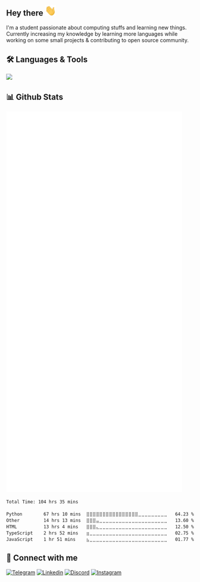 ## Hey there [<img src="https://raw.githubusercontent.com/ABSphreak/ABSphreak/master/gifs/Hi.gif" width="30px">](#) 

I'm a student passionate about computing stuffs and learning new things. Currently increasing my knowledge by learning more languages while working on some small projects & contributing to open source community.

## 🛠️ Languages & Tools

[![](https://skillicons.dev/icons?i=c,cpp,py,java,js,vscode,github,linux,heroku,redis,mongodb,postgresql&perline=12)](#)

## 📊 Github Stats

[![](./github-metrics.svg)](#)
<!--START_SECTION:waka-->

```txt
Total Time: 104 hrs 35 mins

Python        67 hrs 10 mins  ⣿⣿⣿⣿⣿⣿⣿⣿⣿⣿⣿⣿⣿⣿⣿⣿⣀⣀⣀⣀⣀⣀⣀⣀⣀   64.23 %
Other         14 hrs 13 mins  ⣿⣿⣿⣤⣀⣀⣀⣀⣀⣀⣀⣀⣀⣀⣀⣀⣀⣀⣀⣀⣀⣀⣀⣀⣀   13.60 %
HTML          13 hrs 4 mins   ⣿⣿⣿⣄⣀⣀⣀⣀⣀⣀⣀⣀⣀⣀⣀⣀⣀⣀⣀⣀⣀⣀⣀⣀⣀   12.50 %
TypeScript    2 hrs 52 mins   ⣶⣀⣀⣀⣀⣀⣀⣀⣀⣀⣀⣀⣀⣀⣀⣀⣀⣀⣀⣀⣀⣀⣀⣀⣀   02.75 %
JavaScript    1 hr 51 mins    ⣦⣀⣀⣀⣀⣀⣀⣀⣀⣀⣀⣀⣀⣀⣀⣀⣀⣀⣀⣀⣀⣀⣀⣀⣀   01.77 %
```

<!--END_SECTION:waka-->

## 🔗 Connect with me
[![Telegram](https://img.shields.io/badge/telegram-1b77FF.svg?style=for-the-badge&logo=telegram)](https://t.me/SamForSure)
[![Linkedin](https://img.shields.io/badge/linkedin-0072b1.svg?style=for-the-badge&logo=linkedin)](https://github.com/ogsamrat#-connect-with-me)
[![Discord](https://img.shields.io/badge/discord-D3D3D3.svg?style=for-the-badge&logo=discord)](https://github.com/ogsamrat#-connect-with-me)
[![Instagram](https://img.shields.io/badge/instagram-fccc63.svg?style=for-the-badge&logo=instagram)](https://github.com/ogsamrat#-connect-with-me)
